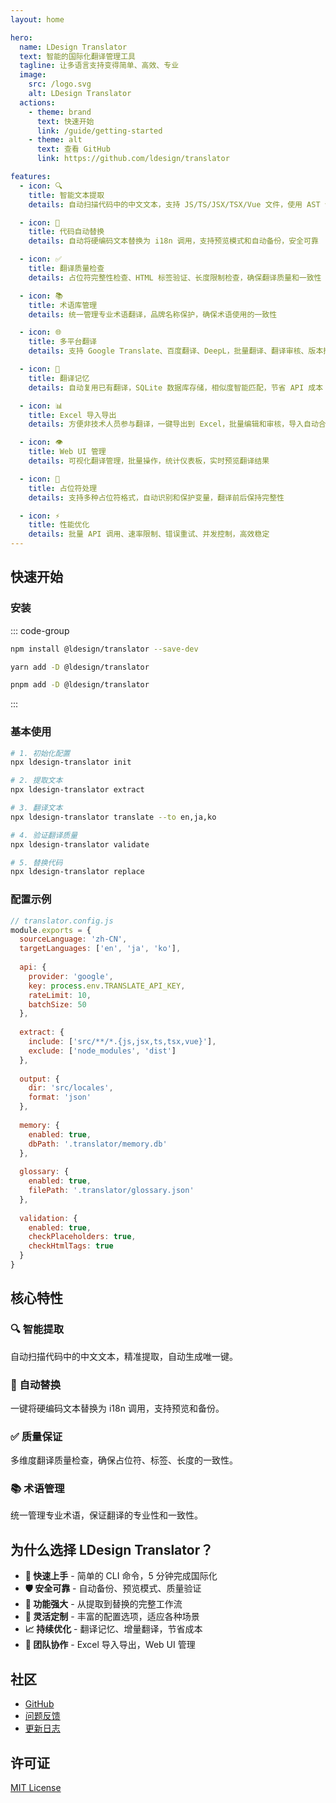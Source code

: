 ```yaml
---
layout: home

hero:
  name: LDesign Translator
  text: 智能的国际化翻译管理工具
  tagline: 让多语言支持变得简单、高效、专业
  image:
    src: /logo.svg
    alt: LDesign Translator
  actions:
    - theme: brand
      text: 快速开始
      link: /guide/getting-started
    - theme: alt
      text: 查看 GitHub
      link: https://github.com/ldesign/translator

features:
  - icon: 🔍
    title: 智能文本提取
    details: 自动扫描代码中的中文文本，支持 JS/TS/JSX/TSX/Vue 文件，使用 AST 语法解析精准提取

  - icon: 🔧
    title: 代码自动替换
    details: 自动将硬编码文本替换为 i18n 调用，支持预览模式和自动备份，安全可靠

  - icon: ✅
    title: 翻译质量检查
    details: 占位符完整性检查、HTML 标签验证、长度限制检查，确保翻译质量和一致性

  - icon: 📚
    title: 术语库管理
    details: 统一管理专业术语翻译，品牌名称保护，确保术语使用的一致性

  - icon: 🌐
    title: 多平台翻译
    details: 支持 Google Translate、百度翻译、DeepL，批量翻译、翻译审核、版本控制

  - icon: 💾
    title: 翻译记忆
    details: 自动复用已有翻译，SQLite 数据库存储，相似度智能匹配，节省 API 成本

  - icon: 📊
    title: Excel 导入导出
    details: 方便非技术人员参与翻译，一键导出到 Excel，批量编辑和审核，导入自动合并

  - icon: 👁️
    title: Web UI 管理
    details: 可视化翻译管理，批量操作，统计仪表板，实时预览翻译结果

  - icon: 🎯
    title: 占位符处理
    details: 支持多种占位符格式，自动识别和保护变量，翻译前后保持完整性

  - icon: ⚡
    title: 性能优化
    details: 批量 API 调用、速率限制、错误重试、并发控制，高效稳定
---
```


## 快速开始

### 安装

::: code-group

```bash [npm]
npm install @ldesign/translator --save-dev
```

```bash [yarn]
yarn add -D @ldesign/translator
```

```bash [pnpm]
pnpm add -D @ldesign/translator
```

:::

### 基本使用

```bash
# 1. 初始化配置
npx ldesign-translator init

# 2. 提取文本
npx ldesign-translator extract

# 3. 翻译文本
npx ldesign-translator translate --to en,ja,ko

# 4. 验证翻译质量
npx ldesign-translator validate

# 5. 替换代码
npx ldesign-translator replace
```

### 配置示例

```javascript
// translator.config.js
module.exports = {
  sourceLanguage: 'zh-CN',
  targetLanguages: ['en', 'ja', 'ko'],
  
  api: {
    provider: 'google',
    key: process.env.TRANSLATE_API_KEY,
    rateLimit: 10,
    batchSize: 50
  },
  
  extract: {
    include: ['src/**/*.{js,jsx,ts,tsx,vue}'],
    exclude: ['node_modules', 'dist']
  },
  
  output: {
    dir: 'src/locales',
    format: 'json'
  },
  
  memory: {
    enabled: true,
    dbPath: '.translator/memory.db'
  },
  
  glossary: {
    enabled: true,
    filePath: '.translator/glossary.json'
  },
  
  validation: {
    enabled: true,
    checkPlaceholders: true,
    checkHtmlTags: true
  }
}
```

## 核心特性

### 🔍 智能提取

自动扫描代码中的中文文本，精准提取，自动生成唯一键。

### 🔧 自动替换

一键将硬编码文本替换为 i18n 调用，支持预览和备份。

### ✅ 质量保证

多维度翻译质量检查，确保占位符、标签、长度的一致性。

### 📚 术语管理

统一管理专业术语，保证翻译的专业性和一致性。

## 为什么选择 LDesign Translator？

- **🚀 快速上手** - 简单的 CLI 命令，5 分钟完成国际化
- **🛡️ 安全可靠** - 自动备份、预览模式、质量验证
- **💪 功能强大** - 从提取到替换的完整工作流
- **🎨 灵活定制** - 丰富的配置选项，适应各种场景
- **📈 持续优化** - 翻译记忆、增量翻译，节省成本
- **👥 团队协作** - Excel 导入导出，Web UI 管理

## 社区

- [GitHub](https://github.com/ldesign/translator)
- [问题反馈](https://github.com/ldesign/translator/issues)
- [更新日志](/changelog)

## 许可证

[MIT License](https://github.com/ldesign/translator/blob/main/LICENSE)
